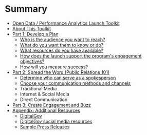 # Summary

* [Open Data / Performance Analytics Launch Toolkit](README.md)
* [About This Toolkit](about.md)
* [Part 1: Develop a Plan](part1.md)
  * [Who is the audience you want to reach?](who.md)
  * [What do you want them to know or do?](whatdoyou.md)
  * [What resources do you have available?](whatresources.md)
  * [How does the launch support the program's engagement objectives?](howdoesthelaunch.md)
  * [How will you measure success?](howwillyoumeasure.md)
* [Part 2: Spread the Word (Public Relations 101)](part2.md)
  * [Determine who can serve as a spokesperson](determinespokesperson.md)
  * [Choose your communication methods and channels](choose.md)
  * Traditional Media
  * Internet & Social Media
  * Direct Communication
* [Part 3: Create Engagement and Buzz](part3.md)
* [Appendix: Additional Resources](appendix.md)
  * [DigitalGov](digitalgov.md)
  * [DigitalGov social media resources](digitalgovresources.md)
  * [Sample Press Releases](sample.md)

